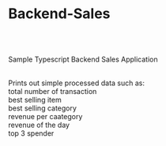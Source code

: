 # Backend-Sales 
</br></br>

Sample Typescript Backend Sales Application
</br></br>

Prints out simple processed data such as:</br>
total number of transaction</br>
best selling item</br>
best selling category</br>
revenue per caategory</br>
revenue of the day</br>
top 3 spender</br>

